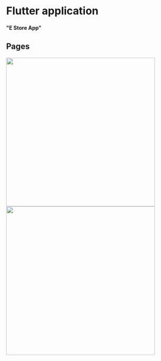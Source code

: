 # Flutter application
#### "E Store App"





## Pages

<p float="left">
  <img src="https://github.com/user-attachments/assets/f36b31e2-bbe5-4f5f-b9f9-4bf7bd6b0dec" width="400" style="margin-right: 20px;" />
  <img src="https://github.com/user-attachments/assets/f86bda36-69f4-44d8-a977-08c3314cde49" width="400" />
</p>
